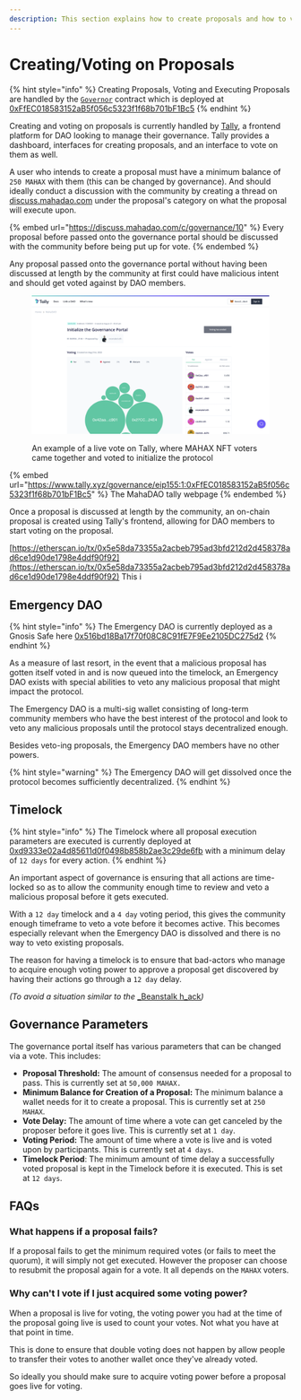 ```yaml
---
description: This section explains how to create proposals and how to vote on them.
---
```


# Creating/Voting on Proposals

{% hint style="info" %}
Creating Proposals, Voting and Executing Proposals are handled by the [`Governor`](https://github.com/MahaDAO/governance-contracts/blob/master/contracts/MAHAXGovernor.sol) contract which is deployed at [0xFfEC018583152aB5f056c5323f1f68b701bF1Bc5](https://etherscan.io/address/0xffec018583152ab5f056c5323f1f68b701bf1bc5)
{% endhint %}

Creating and voting on proposals is currently handled by [Tally](https://www.tally.xyz/governance/eip155:1:0xFfEC018583152aB5f056c5323f1f68b701bF1Bc5), a frontend platform for DAO looking to manage their governance. Tally provides a dashboard, interfaces for creating proposals, and an interface to vote on them as well.

A user who intends to create a proposal must have a minimum balance of `250 MAHAX` with them (this can be changed by governance). And should ideally conduct a discussion with the community by creating a thread on [discuss.mahadao.com](https://discuss.mahadao.com/) under the proposal's category on what the proposal will execute upon.

{% embed url="https://discuss.mahadao.com/c/governance/10" %}
Every proposal before passed onto the governance portal should be discussed with the community before being put up for vote.
{% endembed %}

Any proposal passed onto the governance portal without having been discussed at length by the community at first could have malicious intent and should get voted against by DAO members.&#x20;

<figure><img src="../.gitbook/assets/image (1) (1) (1).png" alt=""><figcaption><p>An example of a live vote on Tally, where MAHAX NFT voters came together and voted to initialize the protocol </p></figcaption></figure>

{% embed url="https://www.tally.xyz/governance/eip155:1:0xFfEC018583152aB5f056c5323f1f68b701bF1Bc5" %}
The MahaDAO tally webpage
{% endembed %}

Once a proposal is discussed at length by the community, an on-chain proposal is created using Tally's frontend, allowing for DAO members to start voting on the proposal.

[https://etherscan.io/tx/0x5e58da73355a2acbeb795ad3bfd212d2d458378ad6ce1d90de1798e4ddf90f92](https://etherscan.io/tx/0x5e58da73355a2acbeb795ad3bfd212d2d458378ad6ce1d90de1798e4ddf90f92) This i

## Emergency DAO

{% hint style="info" %}
The Emergency DAO is currently deployed as a Gnosis Safe here [0x516bd18Ba17f70f08C8C91fE7F9Ee2105DC275d2](https://gnosis-safe.io/app/eth:0x516bd18Ba17f70f08C8C91fE7F9Ee2105DC275d2/home)
{% endhint %}

As a measure of last resort, in the event that a malicious proposal has gotten itself voted in and is now queued into the timelock, an Emergency DAO exists with special abilities to veto any malicious proposal that might impact the protocol.

The Emergency DAO is a multi-sig wallet consisting of long-term community members who have the best interest of the protocol and look to veto any malicious proposals until the protocol stays decentralized enough.

Besides veto-ing proposals, the Emergency DAO members have no other powers.

{% hint style="warning" %}
The Emergency DAO will get dissolved once the protocol becomes sufficiently decentralized.
{% endhint %}

## Timelock

{% hint style="info" %}
The Timelock where all proposal execution parameters are executed is currently deployed at [0xd9333e02a4d85611d0f0498b858b2ae3c29de6fb](https://etherscan.io/address/0xd9333e02a4d85611d0f0498b858b2ae3c29de6fb#code) with a minimum delay of `12 days` for every action.&#x20;
{% endhint %}

An important aspect of governance is ensuring that all actions are time-locked so as to allow the community enough time to review and veto a malicious proposal before it gets executed.

With a `12 day` timelock and a `4 day` voting period, this gives the community enough timeframe to veto a vote before it becomes active. This becomes especially relevant when the Emergency DAO is dissolved and there is no way to veto existing proposals.

The reason for having a timelock is to ensure that bad-actors who manage to acquire enough voting power to approve a proposal get discovered by having their actions go through a `12 day` delay.&#x20;

_(To avoid a situation similar to the_ [_Beanstalk h_ack](https://cointelegraph.com/news/beanstalk-farms-loses-182m-in-defi-governance-exploit)_)_

## Governance Parameters

The governance portal itself has various parameters that can be changed via a vote. This includes:

* **Proposal Threshold:** The amount of consensus needed for a proposal to pass. This is currently set at `50,000 MAHAX.`
* **Minimum Balance for Creation of a Proposal:** The minimum balance a wallet needs for it to create a proposal. This is currently set at `250 MAHAX`.
* **Vote Delay:** The amount of time where a vote can get canceled by the proposer before it goes live. This is currently set at `1 day`.
* **Voting Period:** The amount of time where a vote is live and is voted upon by participants. This is currently set at `4 days`.
* **Timelock Period**: The minimum amount of time delay a successfully voted proposal is kept in the Timelock before it is executed. This is set at `12 days`.

## FAQs

### What happens if a proposal fails?

If a proposal fails to get the minimum required votes (or fails to meet the quorum), it will simply not get executed. However the proposer can choose to resubmit the proposal again for a vote. It all depends on the `MAHAX` voters.

### Why can't I vote if I just acquired some voting power?

When a proposal is live for voting, the voting power you had at the time of the proposal going live is used to count your votes. Not what you have at that point in time.

This is done to ensure that double voting does not happen by allow people to transfer their votes to another wallet once they've already voted.

So ideally you should make sure to acquire voting power before a proposal goes live for voting.

